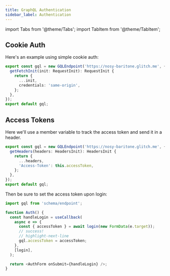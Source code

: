 ```yaml
---
title: GraphQL Authentication
sidebar_label: Authentication
---
```

<head>
  <title>GraphQL Authentication patterns for Rest Hooks</title>
</head>

import Tabs from '@theme/Tabs';
import TabItem from '@theme/TabItem';

## Cookie Auth

Here's an example using simple cookie auth:

```ts title="schema/endpoint.ts"
export const gql = new GQLEndpoint('https://nosy-baritone.glitch.me', {
  getFetchInit(init: RequestInit): RequestInit {
    return {
      ...init,
      credentials: 'same-origin',
    };
  },
});
export default gql;
```

## Access Tokens

Here we'll use a member variable to track the access token and send it
in a header.

```ts title="schema/endpoint.ts"
export const gql = new GQLEndpoint('https://nosy-baritone.glitch.me', {
  getHeaders(headers: HeadersInit): HeadersInit {
    return {
      ...headers,
      'Access-Token': this.accessToken,
    };
  },
});
export default gql;
```

Then be sure to set the access token upon login:

```ts
import gql from 'schema/endpoint';

function Auth() {
  const handleLogin = useCallback(
    async e => {
      const { accessToken } = await login(new FormData(e.target));
      // success!
      // highlight-next-line
      gql.accessToken = accessToken;
    },
    [login],
  );

  return <AuthForm onSubmit={handleLogin} />;
}
```
